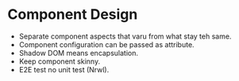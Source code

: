 # Component Design

- Separate component aspects that varu from what stay teh same.
- Component configuration can be passed as attribute.
- Shadow DOM means encapsulation.
- Keep component skinny.
- E2E test no unit test (Nrwl).
